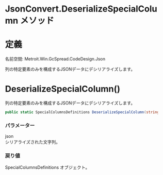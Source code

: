 # JsonConvert.DeserializeSpecialColumn メソッド
# 定義
名前空間: Metroit.Win.GcSpread.CodeDesign.Json

列の特定要素のみを構成するJSONデータにデシリアライズします。

# DeserializeSpecialColumn()
列の特定要素のみを構成するJSONデータにデシリアライズします。
```cs
public static SpecialColumnsDefinitions DeserializeSpecialColumn(string json)
```

### パラメーター
json  
シリアライズされた文字列。

### 戻り値
SpecialColumnsDefinitions オブジェクト。
